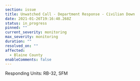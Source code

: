```yaml
---
section: issue
title: Unwatched Call - Department Response - Civilian Down
date: 2021-01-26T19:16:40.268Z
status: in_progress
pinned: ""
current_severity: monitoring
max_severity: monitoring
duration: ""
resolved_on: ""
affected:
  - Blaine County
enableComments: false
---
```

Responding Units: RB-32, SFM
